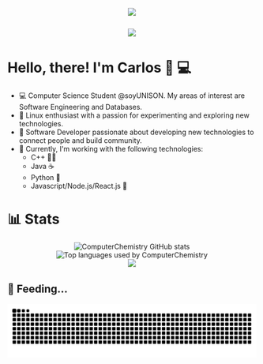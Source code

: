 <p align="center">
  <a href="https://skillicons.dev">
    <img src="https://skillicons.dev/icons?i=emacs,git,linux,bash,latex,c,cpp,python,django,java,ts,nodejs,react,tailwind,mysql" />
  </a>
</p>

<h3 align="center">
  <img src="https://readme-typing-svg.herokuapp.com/?font=Righteous&size=35&center=true&vCenter=true&width=1600&height=70&duration=4000&lines=Hello+There!+I'm+Carlos+" />
</h3>

# Hello, there! I'm Carlos 👋 💻

- 💻 Computer Science Student @soyUNISON. My areas of interest are Software Engineering and Databases.
- 🔭 Linux enthusiast with a passion for experimenting and exploring new technologies.
- 🌱 Software Developer passionate about developing new technologies to connect people and build community.
- 💬 Currently, I'm working with the following technologies:
  - C++ 🧑‍🎓
  - Java ☕
  - Python 🐍
  - Javascript/Node.js/React.js 👻

# 📊 Stats

<div align="center">
  <img src="https://github-readme-stats.vercel.app/api?username=ComputerChemistry&show_icons=true&rank_icon=github&theme=tokyonight&card_width=400px" alt="ComputerChemistry GitHub stats">
</div>

<div align="center">
  <img src="https://github-readme-stats.vercel.app/api/top-langs/?username=ComputerChemistry&theme=tokyonight&card_width=500px&langs_count=12&layout=compact" alt="Top languages used by ComputerChemistry">
</div>

<div align="center">
  <img src="http://github-profile-summary-cards.vercel.app/api/cards/profile-details?username=ComputerChemistry&theme=tokyonight&width=700px">
</div>
    
## 🐍 Feeding...
![Snake animation](https://raw.githubusercontent.com/ComputerChemistry/ComputerChemistry/output/github-contribution-grid-snake-dark.svg)
